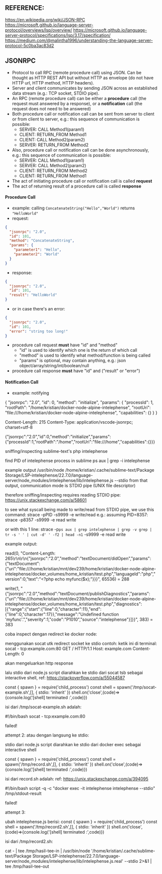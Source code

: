 ## REFERENCE:
https://en.wikipedia.org/wiki/JSON-RPC
https://microsoft.github.io/language-server-protocol/overviews/lsp/overview/
https://microsoft.github.io/language-server-protocol/specifications/lsp/3.17/specification/
https://medium.com/@malintha1996/understanding-the-language-server-protocol-5c0ba3ac83d2

## JSONRPC

- Protocol to call RPC (remote procedure call) using JSON. Can be thought as HTTP REST API but without HTTP as envelope (do not have HTTP url, HTTP method, HTTP headers).
- Server and client communicates by sending JSON across an established data stream (e.g.: TCP socket, STDIO pipe).
- An RPC (remote procedure call) can be either a **procedure** call (the request must answered by a response), or a **notification** call (the request does not need to be answered)
- Both procedure call or notification call can be sent from server to client or from client to server, e.g.: this sequence of communication is possible:
    - SERVER: CALL Method1(param1)
    - CLIENT: RETURN_FROM Method1
    - CLIENT: CALL Method2(param2)
    - SERVER: RETURN_FROM Method2
- Also, procedure call or notification call can be done asynchronously, e.g.: this sequence of communication is possible:
    - SERVER: CALL Method1(param1)
    - SERVER: CALL Method2(param2)
    - CLIENT: RETURN_FROM Method2
    - CLIENT: RETURN_FROM Method1
- The act of initiating procedure call or notification call is called **request**
- The act of returning result of a procedure call is called **response**

#### Procedure Call
- example: calling ```ConcatenateString("Hello","World")``` returns ```"HelloWorld"```
- request:
```json
{
  "jsonrpc": "2.0",
  "id": 101,
  "method": "ConcatenateString",
  "params": {
    "parameter1": "Hello",
    "parameter2": "World"
  }
}
```
- response:
```json
{
  "jsonrpc": "2.0",
  "id": 101,
  "result": "HelloWorld"
}
```
- or in case there's an error:
```json
{
  "jsonrpc": "2.0",
  "id": 101,
  "error": "string too long!"
}
```
- procedure call request **must** have "id" and "method"
    - "id" is used to identify which one is the return of which call
    - "method" is used to identify what method/function is being called
    - "params" is optional, may contain anything, e.g.: json object/array/string/int/boolean/null
- procedure call response **must** have "id" and ("result" or "error")

#### Notification Call
- example: notifying

{
  "jsonrpc": "2.0",
  "id": 0,
  "method": "initialize",
  "params": {
    "processId": 1,
    "rootPath": "/home/kristian/docker-node-alpine-intelephense",
    "rootUri": "file:///home/kristian/docker-node-alpine-intelephense",
    "capabilities": {}
  }
}


Content-Length: 215
Content-Type: application/vscode-jsonrpc; charset=utf-8

{"jsonrpc":"2.0","id":0,"method":"initialize","params":{"processId":1,"rootPath":"/home","rootUri":"file:///home","capabilities":{}}}



sniffing/inspecting sublime-text's php intelephense

find PID of intelephense process in sublime
ps aux | grep -i intelephense

example output
/usr/bin/node /home/kristian/.cache/sublime-text/Package Storage/LSP-intelephense/22.7.0/language-server/node_modules/intelephense/lib/intelephense.js --stdio
from that output, communication mode is STDIO pipe (UNIX file descriptor)

therefore sniffing/inspecting requires reading STDIO pipe:
https://unix.stackexchange.com/a/58601

to see what syscall being made to write/read from STDIO pipe, we use this command:
strace -pPID -s9999 -e write/read
e.g.: assuming PID=8357:
strace -p8357 -s9999 -e read write

or with this 1 line:
strace -p`ps aux | grep intelephense | grep -v grep | tr -s ' ' | cut -d' ' -f2 | head -n1` -s9999 -e read write

example output:

read(0, "Content-Length: 265\r\n\r\n{\"jsonrpc\":\"2.0\",\"method\":\"textDocument/didOpen\",\"params\":{\"textDocument\":{\"uri\":\"file:///home/kristian/mnt/dev239/home/kristian/docker-node-alpine-intelephense/docker_volumes/home_kristian/test.php\",\"languageId\":\"php\",\"version\":0,\"text\":\"<?php echo myfunc($x);\"}}}", 65536) = 288

write(1, "{\"jsonrpc\":\"2.0\",\"method\":\"textDocument/publishDiagnostics\",\"params\":{\"uri\":\"file:///home/kristian/mnt/dev239/home/kristian/docker-node-alpine-intelephense/docker_volumes/home_kristian/test.php\",\"diagnostics\":[{\"range\":{\"start\":{\"line\":0,\"character\":11},\"end\":{\"line\":0,\"character\":17}},\"message\":\"Undefined function 'myfunc'.\",\"severity\":1,\"code\":\"P1010\",\"source\":\"intelephense\"}]}}", 383) = 383






coba inspect dengan redirect ke docker node:

menggunakan socat utk redirect socket ke stdio
contoh: ketik ini di terminal:
socat - tcp:example.com:80
GET / HTTP/1.1
Host: example.com
Content-Length: 0

akan mengeluarkan http response

lalu stdio dari node.js script diarahkan ke stdio dari socat tsb sebagai interactive shell, ref: https://stackoverflow.com/a/55044587

const { spawn } = require('child_process')
const shell = spawn('/tmp/socat-example.sh',[], { stdio: 'inherit' })
shell.on('close',(code)=>{console.log('[shell] terminated :',code)})

isi dari /tmp/socat-example.sh adalah:

#!/bin/bash
socat - tcp:example.com:80

failed!

attempt 2:
atau dengan langsung ke stdio:

stdio dari node.js script diarahkan ke stdio dari docker exec sebagai interactive shell

const { spawn } = require('child_process')
const shell = spawn('/tmp/record.sh',[], { stdio: 'inherit' })
shell.on('close',(code)=>{console.log('[shell] terminated :',code)})

isi dari record.sh adalah: ref: https://unix.stackexchange.com/a/394095

#!/bin/bash
script -q -c "docker exec -it intelephense intelephense --stdio" /tmp/stdout-result

failed!

attempt 3:

ubah intelephense.js berisi:
const { spawn } = require('child_process')
const shell = spawn('/tmp/record2.sh',[], { stdio: 'inherit' })
shell.on('close',(code)=>{console.log('[shell] terminated :',code)})

isi dari /tmp/record2.sh:

cat - | tee /tmp/hasil-tee-in | /usr/bin/node '/home/kristian/.cache/sublime-text/Package Storage/LSP-intelephense/22.7.0/language-server/node_modules/intelephense/lib/intelephense.js.real' --stdio 2>&1 | tee /tmp/hasil-tee-out

